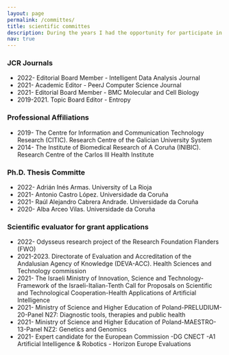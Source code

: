 ```yaml
---
layout: page
permalink: /committes/
title: scientific committes
description: During the years I had the opportunity for participate in different scientific committes
nav: true
---
```


### JCR Journals

* 2022- Editorial Board Member - Intelligent Data Analysis Journal
* 2021- Academic Editor - PeerJ Computer Science Journal
* 2021- Editorial Board Member - BMC Molecular and Cell Biology
* 2019-2021. Topic Board Editor - Entropy 

### Professional Affiliations

* 2019- The Centre for Information and Communication Technology Research (CITIC). Research Centre of the Galician University System
* 2014- The Institute of Biomedical Research of A Coruña (INIBIC). Research Centre of the Carlos III Health Institute

### Ph.D. Thesis Committe

* 2022- Adrián Inés Armas. University of La Rioja
* 2021- Antonio Castro López. Universidade da Coruña
* 2021- Raúl Alejandro Cabrera Andrade. Universidade da Coruña
* 2020- Alba Arceo Vilas. Universidade da Coruña

### Scientific evaluator for grant applications

* 2022- Odysseus research project of the Research Foundation Flanders (FWO)
* 2021-2023. Directorate of Evaluation and Accreditation of the Andalusian Agency of Knowledge (DEVA-ACC). Health Sciences and Technology commission 
* 2021- The Israeli Ministry of Innovation, Science and Technology-Framework of the Israeli-Italian-Tenth Call for Proposals on Scientific and Technological Cooperation-Health Applications of Artificial Intelligence
* 2021- Ministry of Science and Higher Education of Poland-PRELUDIUM-20-Panel N27: Diagnostic tools, therapies and public health
* 2021- Ministry of Science and Higher Education of Poland-MAESTRO-13-Panel NZ2: Genetics and Genomics
* 2021- Expert candidate for the European Commission -DG CNECT -A1 Artificial Intelligence & Robotics - Horizon Europe Evaluations
